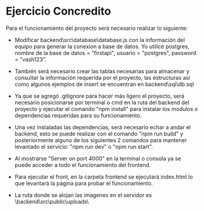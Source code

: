 # Ejercicio Concredito

Para el funcionamiento del proyecto será necesario realizar lo siguiente:

- Modificar backend\src\database\database.js con la información del equipo para generar la conexion a base de datos. Yo utilicé postgres, nombre de la base de datos = "firstapi", usuario = "postgres", password = "vash123".

- También será necesario crear las tablas necesarias para almacenar y consultar la información requerida por el proyecto, las estructuras así como algunos ejemplos de insert se encuentran en backend\sql\db.sql

- Ya que se agregó .gitignore para hacer más ligero el proyecto, será necesario posicionarse por terminal o cmd en la ruta del backend del proyecto y ejecutar el comando "npm install" para instalar los modulos o dependencias requeridas para su funcionamiento.

- Una vez instaladas las dependencias, será necesario echar a andar el backend, esto se puede realizar con el comando "npm run build" y posteriormente alguno de los siguientes 2 comandos para mantener levantado el servicio: "npm run dev" o "npm run start".

- Al mostrarse "Server on port 4000" en la terminal o consola ya se puede acceder a todo el funcionamiento del frontend.

- Para ejecutar el front, en la carpeta frontend se ejecutará index.html lo que levantará la página para probar el funcionamiento.

- La ruta donde se alojan las imagenes en el servidor es \backend\src\public\uploads\
